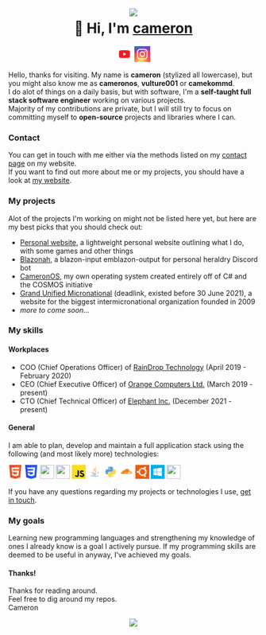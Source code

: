 <h1 align="center"><img width=20% src="https://github.com/cameronos.png"><br>👋 Hi, I'm <a href="https://cameronos.github.io/" target="_blank">cameron</a></h1>

<p align="center">
    <a href="https://www.youtube.com/channel/UCuqOb3W1gMgL0z_RoIeRzfg"><img height="32" width="32" src="https://raw.githubusercontent.com/edent/SuperTinyIcons/master/images/svg/youtube.svg" /></a>
    <a href="https://www.instagram.com/cameronkoehler/"><img height="32" width="32" src="https://raw.githubusercontent.com/edent/SuperTinyIcons/master/images/svg/instagram.svg" /></a></a>
</p>

Hello, thanks for visiting. My name is **cameron** (stylized all lowercase), but you might also know me as **cameronos**, **vulture001** or **camekommd**.<br>
I do alot of things on a daily basis, but with software, I'm a **self-taught full stack software engineer** working on various projects.<br>
Majority of my contributions are private, but I will still try to focus on committing myself to **open-source** projects and libraries where I can.

### Contact

You can get in touch with me either via the methods listed on my [contact page](https://cameronos.github.io/contact.html) on my website.<br>
If you want to find out more about me or my projects, you should have a look at [my website](https://cameronos.github.io/).

### My projects

Alot of the projects I'm working on might not be listed here yet, but here are my best picks that you should check out:

- [Personal website](https://cameronos.github.io), a lightweight personal website outlining what I do, with some games and other things
- [Blazonah](https://github.com/cameronos/blazonah), a blazon-input emblazon-output for personal heraldry Discord bot
- [CameronOS](https://github.com/cameronos/cameronOSrepo), my own operating system created entirely off of C# and the COSMOS initiative
- [Grand Unified Micronational](https://grandunifiedmicronational.org/) (deadlink, existed before 30 June 2021), a website for the biggest intermicronational organization founded in 2009
- _more to come soon..._

### My skills
#### Workplaces
- COO (Chief Operations Officer) of [RainDrop Technology](https://micronations.wiki/wiki/RainDrop_Technology) (April 2019 - February 2020)
- CEO (Chief Executive Officer) of [Orange Computers Ltd.](https://www.facebook.com/orangecomputersltd) (March 2019 - present)
- CTO (Chief Technical Officer) of [Elephant Inc.](https://micronations.wiki/wiki/Ecesis) (December 2021 - present)

#### General
I am able to plan, develop and maintain a full application stack using the following (and most likely more) technologies:
<p align="left">
    <img height="28" width="28" src="https://raw.githubusercontent.com/edent/SuperTinyIcons/master/images/svg/html5.svg" />
    <img height="28" width="28" src="https://raw.githubusercontent.com/edent/SuperTinyIcons/master/images/svg/css3.svg" />
    <img height="28" width="28" src="https://upload.wikimedia.org/wikipedia/commons/c/cf/Lua-Logo.svg" />
    <img height="28" width="28" src="https://iconape.com/wp-content/png_logo_vector/c.png" />
    <img height="28" width="28" src="https://raw.githubusercontent.com/edent/SuperTinyIcons/master/images/svg/javascript.svg" />
    <img height="28" width="28" src="https://raw.githubusercontent.com/edent/SuperTinyIcons/master/images/svg/java.svg" />
    <img height="28" width="28" src="https://raw.githubusercontent.com/edent/SuperTinyIcons/master/images/svg/python.svg" />
    <img height="28" width="28" src="https://raw.githubusercontent.com/edent/SuperTinyIcons/master/images/svg/cloudflare.svg" />
    <img height="28" width="28" src="https://raw.githubusercontent.com/edent/SuperTinyIcons/master/images/svg/ubuntu.svg" />
    <img height="28" width="28" src="https://raw.githubusercontent.com/edent/SuperTinyIcons/master/images/svg/windows.svg" />
    <img height="28" width="28" src="https://cameronos.github.io/img/icon/fabricmc.png" />
</p>

If you have any questions regarding my projects or technologies I use, [get in touch](#contact).

### My goals

Learning new programming languages and strengthening my knowledge of ones I already know is a goal I actively pursue. If my programming skills are deemed to be useful in anyway, I've achieved my goals.

#### Thanks!

Thanks for reading around.<br>Feel free to dig around my repos.<br>
Cameron<br>
<p align="center"><img src="https://cdn.discordapp.com/attachments/749686674132566047/919606106068750436/Personal.png" width=20%></p>
